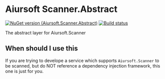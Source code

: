 # Aiursoft Scanner.Abstract

[![NuGet version (Aiursoft.Scanner.Abstract)](https://img.shields.io/nuget/v/Aiursoft.Scanner.Abstract.svg?style=flat-square)](https://www.nuget.org/packages/Aiursoft.Scanner.Abstract/)
[![Build status](https://aiursoft.visualstudio.com/Star/_apis/build/status/Infrastructures%20Build)](https://aiursoft.visualstudio.com/Star/_build/latest?definitionId=5)

The abstract layer for Aiursoft.Scanner

## When should I use this

If you are trying to develope a service which supports `Aiursoft.Scanner` to be scanned, but do NOT reference a dependency injection framework, this one is just for you.